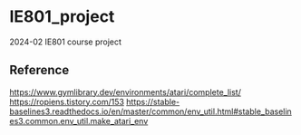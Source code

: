 # IE801_project

2024-02 IE801 course project


## Reference
https://www.gymlibrary.dev/environments/atari/complete_list/
https://ropiens.tistory.com/153
https://stable-baselines3.readthedocs.io/en/master/common/env_util.html#stable_baselines3.common.env_util.make_atari_env